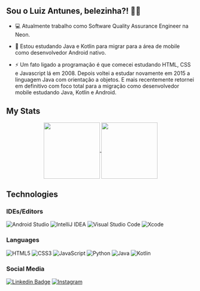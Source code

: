 ## Sou o Luiz Antunes, belezinha?! 👋😄 </br>

- 💻 Atualmente trabalho como Software Quality Assurance Engineer na Neon.

- 🚧 Estou estudando Java e Kotlin para migrar para a área de mobile como desenvolvedor Android nativo.

- ⚡ Um fato ligado a programação é que comecei estudando HTML, CSS e Javascript lá em 2008. Depois voltei a estudar novamente em 2015 a linguagem Java com orientação a objetos. E mais recentemente retornei em definitivo com foco total para a migração como desenvolvedor mobile estudando Java, Kotlin e Android.

## My Stats

<p align="center">
  <a href="https://github.com/luizrantunes">
    <img
      align="center"
      height="150em"
      src="https://github-readme-stats.vercel.app/api?username=luizrantunes&count_private=true&theme=dark&show_icons=true"
    />
  </a>
  <a href="https://github.com/luizrantunes">
    <img
      align="center"
      height="150em"
      src="https://github-readme-stats.vercel.app/api/top-langs/?username=luizrantunes&layout=compact&theme=dark"
    />
  </a>
</p>

## Technologies

### IDEs/Editors
![Android Studio](https://img.shields.io/badge/Android%20Studio-3DDC84.svg?style=for-the-badge&logo=android-studio&logoColor=white)
![IntelliJ IDEA](https://img.shields.io/badge/IntelliJIDEA-000000.svg?style=for-the-badge&logo=intellij-idea&logoColor=white)
![Visual Studio Code](https://img.shields.io/badge/Visual%20Studio%20Code-0078d7.svg?style=for-the-badge&logo=visual-studio-code&logoColor=white)
![Xcode](https://img.shields.io/badge/Xcode-007ACC?style=for-the-badge&logo=Xcode&logoColor=white)

### Languages
![HTML5](https://img.shields.io/badge/html5-%23E34F26.svg?style=for-the-badge&logo=html5&logoColor=white)
![CSS3](https://img.shields.io/badge/css3-%231572B6.svg?style=for-the-badge&logo=css3&logoColor=white)
![JavaScript](https://img.shields.io/badge/javascript-%23323330.svg?style=for-the-badge&logo=javascript&logoColor=%23F7DF1E)
![Python](https://img.shields.io/badge/python-3670A0?style=for-the-badge&logo=python&logoColor=ffdd54)
![Java](https://img.shields.io/badge/java-%23ED8B00.svg?style=for-the-badge&logo=java&logoColor=white)
![Kotlin](https://img.shields.io/badge/kotlin-%237F52FF.svg?style=for-the-badge&logo=kotlin&logoColor=white)

### Social Media
[![Linkedin Badge](https://img.shields.io/badge/-LinkedIn-blue?style=for-the-badge&logo=Linkedin&logoColor=white&link=https://www.linkedin.com/in/luizrantunes/)](https://www.linkedin.com/in/luizrantunes/)
[![Instagram](https://img.shields.io/badge/Instagram-%23E4405F.svg?style=for-the-badge&logo=Instagram&logoColor=white&link=https://www.instagram.com/luizrantunes/)](https://www.instagram.com/luizrantunes/)

